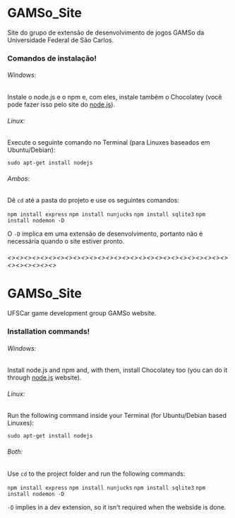 # GAMSo_Site

Site do grupo de extensão de desenvolvimento de jogos GAMSo da Universidade Federal de São Carlos.

### Comandos de instalação!

###### Windows:

Instale o node.js e o npm e, com eles, instale também o Chocolatey (você pode fazer isso pelo site do [node.js](https://nodejs.org/en/download/)).

###### Linux:

Execute o seguinte comando no Terminal (para Linuxes baseados em Ubuntu/Debian):

`sudo apt-get install nodejs`


###### Ambos:

Dê `cd` até a pasta do projeto e use os seguintes comandos:

`npm install express`
`npm install nunjucks`
`npm install sqlite3`
`npm install nodemon -D`

O `-D` implica em uma extensão de desenvolvimento, portanto não é necessária quando o site estiver pronto.

###### <><><><><><><><><><><><><><><><><><><><><><><><><><><><><><><><><>

# GAMSo_Site

UFSCar game development group GAMSo website.

### Installation commands!


###### Windows:

Install node.js and npm and, with them, install Chocolatey too (you can do it through [node.js](https://nodejs.org/en/download/) website).

###### Linux:

Run the following command inside your Terminal (for Ubuntu/Debian based Linuxes):

`sudo apt-get install nodejs`


###### Both:

Use `cd` to the project folder and run the following commands:

`npm install express`
`npm install nunjucks`
`npm install sqlite3`
`npm install nodemon -D`

`-D` implies in a dev extension, so it isn't required when the webside is done.
